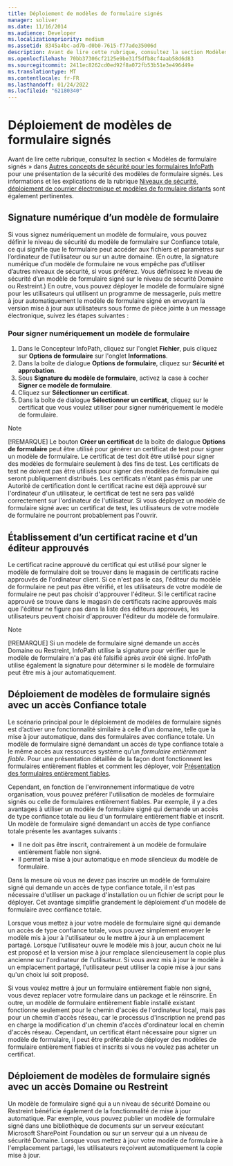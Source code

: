 ```yaml
---
title: Déploiement de modèles de formulaire signés
manager: soliver
ms.date: 11/16/2014
ms.audience: Developer
ms.localizationpriority: medium
ms.assetid: 8345a4bc-ad7b-d0b0-7615-f77ade35006d
description: Avant de lire cette rubrique, consultez la section Modèles de formulaire signés dans Autres concepts de sécurité des formulaires InfoPath pour comprendre la sécurité des modèles de formulaire signés. Les informations et les explications de la rubrique Niveaux de sécurité, déploiement de courrier électronique et modèles de formulaire distants sont également pertinentes.
ms.openlocfilehash: 70bb37306cf2125e9be31f5dfb8cf4aab58d6d83
ms.sourcegitcommit: 2411ec8262cd0ed92f8a072fb53b51e3e496d49e
ms.translationtype: MT
ms.contentlocale: fr-FR
ms.lasthandoff: 01/24/2022
ms.locfileid: "62180340"
---
```

# <a name="deploying-signed-infopath-form-templates"></a>Déploiement de modèles de formulaire signés

Avant de lire cette rubrique, consultez la section « Modèles de formulaire signés » dans [Autres concepts de sécurité pour les formulaires InfoPath](additional-infopath-form-security-concepts.md) pour une présentation de la sécurité des modèles de formulaire signés. Les informations et les explications de la rubrique [Niveaux de sécurité, déploiement de courrier électronique et modèles de formulaire distants](security-levels-email-deployment-and-remote-form-templates.md) sont également pertinentes.
  
## <a name="digitally-signing-a-form-template"></a>Signature numérique d’un modèle de formulaire

Si vous signez numériquement un modèle de formulaire, vous pouvez définir le niveau de sécurité du modèle de formulaire sur Confiance totale, ce qui signifie que le formulaire peut accéder aux fichiers et paramètres sur l’ordinateur de l’utilisateur ou sur un autre domaine. (En outre, la signature numérique d’un modèle de formulaire ne vous empêche pas d’utiliser d’autres niveaux de sécurité, si vous préférez. Vous définissez le niveau de sécurité d’un modèle de formulaire signé sur le niveau de sécurité Domaine ou Restreint.) En outre, vous pouvez déployer le modèle de formulaire signé pour les utilisateurs qui utilisent un programme de messagerie, puis mettre à jour automatiquement le modèle de formulaire signé en envoyant la version mise à jour aux utilisateurs sous forme de pièce jointe à un message électronique, suivez les étapes suivantes :
  
### <a name="to-digitally-sign-a-form-template"></a>Pour signer numériquement un modèle de formulaire

1. Dans le Concepteur InfoPath, cliquez sur l'onglet **Fichier**, puis cliquez sur **Options de formulaire** sur l'onglet **Informations**.
2. Dans la boîte de dialogue **Options de formulaire**, cliquez sur **Sécurité et approbation**.
3. Sous **Signature du modèle de formulaire**, activez la case à cocher **Signer ce modèle de formulaire**.
4. Cliquez sur **Sélectionner un certificat**.
5. Dans la boîte de dialogue **Sélectionner un certificat**, cliquez sur le certificat que vous voulez utiliser pour signer numériquement le modèle de formulaire.

> [!NOTE]
> [!REMARQUE] Le bouton **Créer un certificat** de la boîte de dialogue **Options de formulaire** peut être utilisé pour générer un certificat de test pour signer un modèle de formulaire. Le certificat de test doit être utilisé pour signer des modèles de formulaire seulement à des fins de test. Les certificats de test ne doivent pas être utilisés pour signer des modèles de formulaire qui seront publiquement distribués. Les certificats n'étant pas émis par une Autorité de certification dont le certificat racine est déjà approuvé sur l'ordinateur d'un utilisateur, le certificat de test ne sera pas validé correctement sur l'ordinateur de l'utilisateur. Si vous déployez un modèle de formulaire signé avec un certificat de test, les utilisateurs de votre modèle de formulaire ne pourront probablement pas l'ouvrir.
  
## <a name="establishing-a-trusted-root-certificate-and-publisher"></a>Établissement d’un certificat racine et d’un éditeur approuvés

 Le certificat racine approuvé du certificat qui est utilisé pour signer le modèle de formulaire doit se trouver dans le magasin de certificats racine approuvés de l'ordinateur client. Si ce n'est pas le cas, l'éditeur du modèle de formulaire ne peut pas être vérifié, et les utilisateurs de votre modèle de formulaire ne peut pas choisir d'approuver l'éditeur. Si le certificat racine approuvé se trouve dans le magasin de certificats racine approuvés mais que l'éditeur ne figure pas dans la liste des éditeurs approuvés, les utilisateurs peuvent choisir d'approuver l'éditeur du modèle de formulaire.
  
> [!NOTE]
> [!REMARQUE] Si un modèle de formulaire signé demande un accès Domaine ou Restreint, InfoPath utilise la signature pour vérifier que le modèle de formulaire n'a pas été falsifié après avoir été signé. InfoPath utilise également la signature pour déterminer si le modèle de formulaire peut être mis à jour automatiquement.
  
## <a name="deploying-signed-form-templates-with-full-trust-access"></a>Déploiement de modèles de formulaire signés avec un accès Confiance totale

Le scénario principal pour le déploiement de modèles de formulaire signés est d’activer une fonctionnalité similaire à celle d’un domaine, telle que la mise à jour automatique, dans des formulaires avec confiance totale. Un modèle de formulaire signé demandant un accès de type confiance totale a le même accès aux ressources système qu’un *formulaire entièrement fiable*. Pour une présentation détaillée de la façon dont fonctionnent les formulaires entièrement fiables et comment les déployer, voir [Présentation des formulaires entièrement fiables](understanding-fully-trusted-forms.md).
  
Cependant, en fonction de l'environnement informatique de votre organisation, vous pouvez préférer l'utilisation de modèles de formulaire signés ou celle de formulaires entièrement fiables. Par exemple, il y a des avantages à utiliser un modèle de formulaire signé qui demande un accès de type confiance totale au lieu d'un formulaire entièrement fiable et inscrit. Un modèle de formulaire signé demandant un accès de type confiance totale présente les avantages suivants :
  
- Il ne doit pas être inscrit, contrairement à un modèle de formulaire entièrement fiable non signé.
- Il permet la mise à jour automatique en mode silencieux du modèle de formulaire.

Dans la mesure où vous ne devez pas inscrire un modèle de formulaire signé qui demande un accès de type confiance totale, il n'est pas nécessaire d'utiliser un package d'installation ou un fichier de script pour le déployer. Cet avantage simplifie grandement le déploiement d'un modèle de formulaire avec confiance totale.
  
Lorsque vous mettez à jour votre modèle de formulaire signé qui demande un accès de type confiance totale, vous pouvez simplement envoyer le modèle mis à jour à l'utilisateur ou le mettre à jour à un emplacement partagé. Lorsque l'utilisateur ouvre le modèle mis à jour, aucun choix ne lui est proposé et la version mise à jour remplace silencieusement la copie plus ancienne sur l'ordinateur de l'utilisateur. Si vous avez mis à jour le modèle à un emplacement partagé, l'utilisateur peut utiliser la copie mise à jour sans qu'un choix lui soit proposé.
  
Si vous voulez mettre à jour un formulaire entièrement fiable non signé, vous devez replacer votre formulaire dans un package et le réinscrire. En outre, un modèle de formulaire entièrement fiable installé existant fonctionne seulement pour le chemin d'accès de l'ordinateur local, mais pas pour un chemin d'accès réseau, car le processus d'inscription ne prend pas en charge la modification d'un chemin d'accès d'ordinateur local en chemin d'accès réseau. Cependant, un certificat étant nécessaire pour signer un modèle de formulaire, il peut être préférable de déployer des modèles de formulaire entièrement fiables et inscrits si vous ne voulez pas acheter un certificat.
  
## <a name="deploying-signed-form-templates-with-domain-or-restricted-access"></a>Déploiement de modèles de formulaire signés avec un accès Domaine ou Restreint

Un modèle de formulaire signé qui a un niveau de sécurité Domaine ou Restreint bénéficie également de la fonctionnalité de mise à jour automatique. Par exemple, vous pouvez publier un modèle de formulaire signé dans une bibliothèque de documents sur un serveur exécutant Microsoft SharePoint Foundation ou sur un serveur qui a un niveau de sécurité Domaine. Lorsque vous mettez à jour votre modèle de formulaire à l'emplacement partagé, les utilisateurs reçoivent automatiquement la copie mise à jour.
